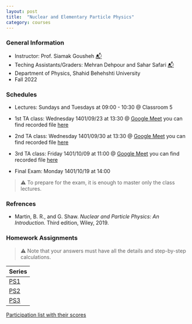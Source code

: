 ```yaml
---
layout: post
title:  "Nuclear and Elementary Particle Physics"
category: courses
---
```

### General Information
+ Instructor: Prof. Siamak Gousheh [📬][gousheh_mail]
+ Teching Assistants/Graders: Mehran Dehpour and Sahar Safari [📬][sahar_mail]
+ Department of Physics, Shahid Behehshti University
+ Fall 2022

### Schedules
+ Lectures: Sundays and Tuesdays at 09:00 - 10:30 @ Classroom 5

+ 1st TA class: Wednesday 1401/09/23 at 13:30 @ [Google Meet][googlemeet] you can find recorded file [here][c1]
+ 2nd TA class: Wednesday 1401/09/30 at 13:30 @ [Google Meet][googlemeet] you can find recorded file [here][c2]
+ 3rd TA class: Friday 1401/10/09 at 11:00 @ [Google Meet][googlemeet] you can find recorded file [here][c3]

+ Final Exam: Monday 1401/10/19 at 14:00
> ⚠️ To prepare for the exam, it is enough to master only the class lectures.

### Refrences
+ Martin, B. R., and G. Shaw. *Nuclear and Particle Physics: An Introduction.* Third edition, Wiley, 2019.

### Homework Assignments

> ⚠️ Note that your answers must have all the details and step-by-step calculations.

|Series        |
|--------------|
|[PS1][1]      |
|[PS2][2]      |
|[PS3][3]      |

[Participation list with their scores][parti]

[sahar_mail]:    mailto:shr.safari@mail.sbu.ac.ir
[gousheh_mail]:  mailto:ss-gousheh@sbu.ac.ir

[googlemeet]:  https://meet.google.com/hbv-kncc-nab
[c1]: https://mailsbuacir-my.sharepoint.com/:v:/g/personal/m_dehpour_mail_sbu_ac_ir/ETqf51m2YURJpNXAfPOfALMBmOTP-ikcVFr3yKkKlWXa4g?e=aHh96g
[c2]: https://mailsbuacir-my.sharepoint.com/:v:/g/personal/m_dehpour_mail_sbu_ac_ir/EYMVe0roENlOjQT1YLjrUD0BSF86jJsEWOH_6xBfBiq2Ig?e=A9C1SG
[c3]: https://mailsbuacir-my.sharepoint.com/:v:/g/personal/m_dehpour_mail_sbu_ac_ir/EQxrHpluLi5FloJ-cBL4jYQBjSgsbS_Kd0bKhot1qRhT0w?e=xxhItk

[parti]: https://dehpour.github.io/2022-09-13-nuclear-and-particle/Participation.pdf
[1]: http://dehpour.github.io/2022-09-13-nuclear-and-particle/PS1.pdf
[2]: http://dehpour.github.io/2022-09-13-nuclear-and-particle/PS2.pdf
[3]: http://dehpour.github.io/2022-09-13-nuclear-and-particle/PS3.pdf
